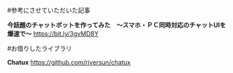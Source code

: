 #参考にさせていただいた記事

**今話題のチャットボットを作ってみた　～スマホ・ＰＣ同時対応のチャットUIを爆速で～**
https://bit.ly/3gvMD8Y

#お借りしたライブラリ

**Chatux**
https://github.com/riversun/chatux
